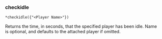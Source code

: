 ### checkidle
```
*checkidle({"<Player Name>"})
```

Returns the time, in seconds, that the specified player has been idle.
Name is optional, and defaults to the attached player if omitted.
